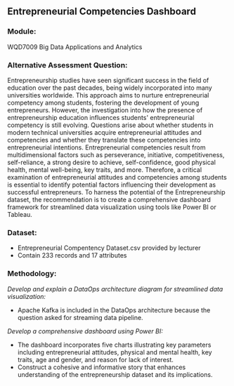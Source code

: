 ## Entrepreneurial Competencies Dashboard

### Module:
WQD7009 Big Data Applications and Analytics 

### Alternative Assessment Question:
Entrepreneurship studies have seen significant success in the field of education over the past decades, being widely incorporated into many universities worldwide. This approach aims to nurture entrepreneurial competency among students, fostering the development of young entrepreneurs. However, the investigation into how the presence of entrepreneurship education influences students' entrepreneurial competency is still evolving. Questions arise about whether students in modern technical universities acquire entrepreneurial attitudes and competencies and whether they translate these competencies into entrepreneurial intentions. Entrepreneurial competencies result from multidimensional factors such as perseverance, initiative, competitiveness, self-reliance, a strong desire to achieve, self-confidence, good physical health, mental well-being, key traits, and more. Therefore, a critical examination of entrepreneurial attitudes and competencies among students is essential to identify potential factors influencing their development as successful entrepreneurs. To harness the potential of the Entrepreneurship dataset, the recommendation is to create a comprehensive dashboard framework for streamlined data visualization using tools like Power BI or Tableau.

### Dataset:
- Entrepreneurial Compentency Dataset.csv provided by lecturer
- Contain 233 records and 17 attributes

### Methodology:
_Develop and explain a DataOps architecture diagram for streamlined data visualization:_  
- Apache Kafka is included in the DataOps architecture because the question asked for streaming data pipeline.
    
_Develop a comprehensive dashboard using Power BI:_  
- The dashboard incorporates five charts illustrating key parameters including entrepreneurial attitudes, physical and mental health, key traits, age and gender, and reason for lack of interest.
- Construct a cohesive and informative story that enhances understanding of the entrepreneurship dataset and its implications.
